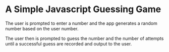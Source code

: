 # A Simple Javascript Guessing Game

The user is prompted to enter a number and the app generates a random number based on the user number.

The user then is prompted to guess the number and the number of attempts until a successful guess are recorded and output to the user.
